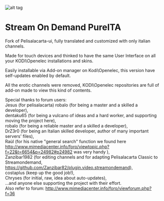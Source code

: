 ![alt tag](https://raw.githubusercontent.com/Fenice82/plugin.video.streamondemand-pureita/master/icon.png)


# Stream On Demand PureITA


Fork of Pelisalacarta-ui, fully translated and customized with only italian channels.

Made for touch devices and thinked to have the same User Interface on all your KODI\Openelec installations and skins.

Easily installable via Add-on manager on Kodi\Openelec, this version have self-updates enabled by default.

All the erotic channels were removed, KODI\Openelec repositories are full of add-on made to view this kind of contents.

Special thanks to forum users:                                                                                                        
Jesus (for pelisalacarta) robalo (for being a master and a skilled a developer),                                                      
dentaku65 (for being a vulcano of ideas and a hard worker, and supporting moving the project here),                                   
robalo (for being a reliable master and a skilled a developer),                                                                       
DrZ3r0 (for being an Italian skilled developer, author of many important servers' files),                                             
Raùl (for his native "general search" function we found here http://www.mimediacenter.info/foro/viewtopic.php?f=22&t=6654&p=24982#p24982      was very handy ),                                    
Zanzibar1982 (for editing channels and for adapting Pelisalacarta Classic to Streamondemand,
              https://github.com/Zanzibar82/plugin.video.streamondemand),                                                             
costaplus (keep up the good job!),                                                                                                    
Chryses (for initial, raw, idea about auto-updates),                                                                                  
...and anyone else supporting the project with their effort.                                                                                                                                                                                                                                                                                                                                                          
Also refer to forum: http://www.mimediacenter.info/foro/viewforum.php?f=36
